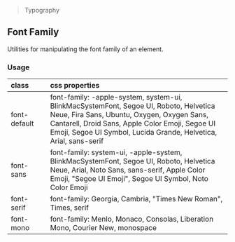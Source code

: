 > Typography

## Font Family

Utilities for manipulating the font family of an element.

### Usage

| class |   | css properties |
|:--|:--|:--|
| font-default |  | font-family: -apple-system, system-ui, BlinkMacSystemFont, Segoe UI, Roboto, Helvetica Neue, Fira Sans, Ubuntu, Oxygen, Oxygen Sans, Cantarell, Droid Sans, Apple Color Emoji, Segoe UI Emoji, Segoe UI Symbol, Lucida Grande, Helvetica, Arial, sans-serif |
| font-sans |  | font-family: system-ui, -apple-system, BlinkMacSystemFont, Segoe UI, Roboto, Helvetica Neue, Arial, Noto Sans, sans-serif, Apple Color Emoji, "Segoe UI Emoji", Segoe UI Symbol, Noto Color Emoji |
| font-serif |  | font-family: Georgia, Cambria, "Times New Roman", Times, serif |
| font-mono |  | font-family: Menlo, Monaco, Consolas, Liberation Mono, Courier New, monospace |


